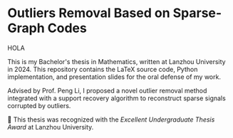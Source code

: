 # Outliers Removal Based on Sparse-Graph Codes

HOLA

This is my Bachelor's thesis in Mathematics, written at Lanzhou University in 2024. This repository contains the LaTeX source code, Python implementation, and presentation slides for the oral defense of my work.

Advised by Prof. Peng Li, I proposed a novel outlier removal method integrated with a support recovery algorithm to reconstruct sparse signals corrupted by outliers.

🏅 This thesis was recognized with the *Excellent Undergraduate Thesis Award* at Lanzhou University.
